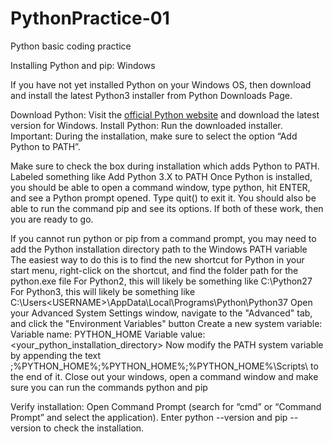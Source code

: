 # PythonPractice-01
Python basic coding practice

Installing Python and pip:
Windows

If you have not yet installed Python on your Windows OS, then download and install the latest Python3 installer from Python Downloads Page.

Download Python: Visit the [official Python website](https://www.python.org/downloads/) and download the latest version for Windows.
Install Python: Run the downloaded installer. Important: During the installation, make sure to select the option “Add Python to PATH”.

Make sure to check the box during installation which adds Python to PATH. Labeled something like Add Python 3.X to PATH
Once Python is installed, you should be able to open a command window, type python, hit ENTER, and see a Python prompt opened. Type quit() to exit it. You should also be able to run the command pip and see its options. If both of these work, then you are ready to go.

If you cannot run python or pip from a command prompt, you may need to add the Python installation directory path to the Windows PATH variable
The easiest way to do this is to find the new shortcut for Python in your start menu, right-click on the shortcut, and find the folder path for the python.exe file
For Python2, this will likely be something like C:\Python27
For Python3, this will likely be something like C:\Users\<USERNAME>\AppData\Local\Programs\Python\Python37
Open your Advanced System Settings window, navigate to the "Advanced" tab, and click the "Environment Variables" button
Create a new system variable:
Variable name: PYTHON_HOME
Variable value: <your_python_installation_directory>
Now modify the PATH system variable by appending the text ;%PYTHON_HOME%\;%PYTHON_HOME%;%PYTHON_HOME%\Scripts\ to the end of it.
Close out your windows, open a command window and make sure you can run the commands python and pip

Verify installation:
Open Command Prompt (search for “cmd” or “Command Prompt” and select the application).
Enter python --version and pip --version to check the installation.